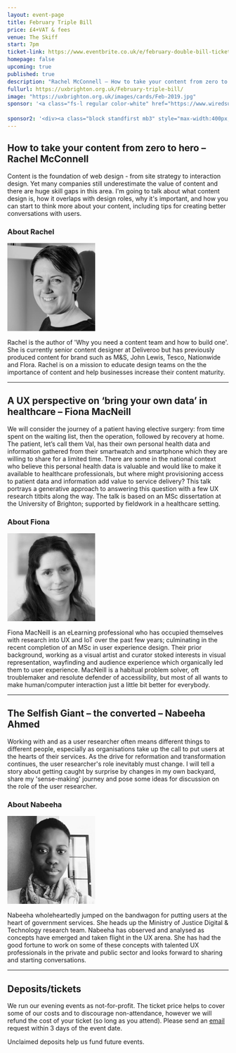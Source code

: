 ```yaml
---
layout: event-page	
title: February Triple Bill
price: £4+VAT & fees
venue: The Skiff
start: 7pm
ticket-link: https://www.eventbrite.co.uk/e/february-double-bill-tickets-53051728147#tickets
homepage: false
upcoming: true
published: true
description: "Rachel McConnell – How to take your content from zero to hero; Fiona MacNeill – A UX perspective on ‘bring your own data’ in healthcare; Nabeeha Ahmed — The Selfish Giant - the converted"
fullurl: https://uxbrighton.org.uk/February-triple-bill/
image: "https://uxbrighton.org.uk/images/cards/Feb-2019.jpg"
sponsor: '<a class="fs-l regular color-white" href="https://www.wiredsussex.com/jobs/vacancy/conversion-optimisation-and-ux-strategist-in-worthing,-by-the-beach/26491"> Sponsored by Fresh Egg<img src="/assets/2019-Feb/Fresh-Egg-Logo-white.svg" alt="Fresh Egg Logo" width="50" class="ml1 inline"></a>'

sponsor2: '<div><a class="block standfirst mb3" style="max-width:400px; line-height: 1; color: #888;" href="https://www.wiredsussex.com/jobs/vacancy/conversion-optimisation-and-ux-strategist-in-worthing,-by-the-beach/26491"><img src="/assets/2019-Feb/Fresh-Egg-Logo.svg" alt="Fresh Egg Logo" width="60" class="mr2 left">With pizza and drinks sponsored by Fresh Egg</a></div>'
---
```




## How to take your content from zero to hero – Rachel McConnell

Content is the foundation of web design - from site strategy to interaction design.  Yet many companies still underestimate the value of content and there are huge skill gaps in this area. I'm going to talk about what content design is, how it overlaps with design roles, why it's important, and how you can start to think more about your content, including tips for creating better conversations with users.

### About Rachel
<div class="text-center"><img src="/2018/images/photos/feb-1.jpg" alt="" style="" class="talk__thumb circle right-over-m" width="200"></div>

Rachel is the author of 'Why you need a content team and how to build one'.  She is currently senior content designer at Deliveroo but has previously produced content for brand such as M&S, John Lewis, Tesco, Nationwide and Flora.  Rachel is on a mission to educate design teams on the the importance of content and help businesses increase their content maturity.

***

## A UX perspective on ‘bring your own data’ in healthcare – Fiona MacNeill

We will consider the journey of a patient having elective surgery: from time spent on the waiting list, then the operation, followed by recovery at home. The patient, let’s call them Val, has their own personal health data and information gathered from their smartwatch and smartphone which they are willing to share for a limited time. There are some in the national context who believe this personal health data is valuable and would like to make it available to healthcare professionals, but where might provisioning access to patient data and information add value to service delivery? This talk portrays a generative approach to answering this question with a few UX research titbits along the way. The talk is based on an MSc dissertation at the University of Brighton; supported by fieldwork in a healthcare setting.

### About Fiona

<div class="text-center"><img src="/2018/images/photos/feb-2.jpg" alt="" class="talk__thumb circle right-over-m" width="200"></div>

Fiona MacNeill is an eLearning professional who has occupied themselves with research into UX and IoT over the past few years; culminating in the recent completion of an MSc in user experience design. Their prior background, working as a visual artist and curator stoked interests in visual representation, wayfinding and audience experience which organically led them to user experience. MacNeill is a habitual problem solver, oft troublemaker and resolute defender of accessibility, but most of all wants to make human/computer interaction just a little bit better for everybody.

***

## The Selfish Giant – the converted – Nabeeha Ahmed

Working with and as a user researcher often means different things to different people, especially as organisations take up the call to put users at the hearts of their services. As the drive for reformation and transformation continues, the user researcher's role inevitably must change. I will tell a story about getting caught by surprise by changes in my own backyard, share my 'sense-making' journey and pose some ideas for discussion on the role of the user researcher.

### About Nabeeha

<div class="text-center"><img src="/2018/images/photos/feb-3.jpg" alt="" style="" class="talk__thumb circle right-over-m" width="200"></div>

Nabeeha wholeheartedly jumped on the bandwagon for putting users at the heart of government services. She heads up the Ministry of Justice Digital & Technology research team. Nabeeha has observed and analysed as concepts have emerged and taken flight in the UX arena. She has had the good fortune to work on some of these concepts with talented UX professionals in the private and public sector and looks forward to sharing and starting conversations.

***

## Deposits/tickets

We run our evening events as not-for-profit. The ticket price helps to cover some of our costs and to discourage non-attendance, however we will refund the cost of your ticket (so long as you attend). Please send an [email](mailto:emmeline@uxbrighton.org.uk) request within 3 days of the event date.

Unclaimed deposits help us fund future events.
